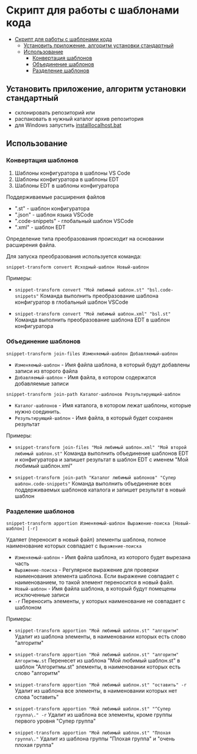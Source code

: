 # Скрипт для работы с шаблонами кода

- [Скрипт для работы с шаблонами кода](#%D1%81%D0%BA%D1%80%D0%B8%D0%BF%D1%82-%D0%B4%D0%BB%D1%8F-%D1%80%D0%B0%D0%B1%D0%BE%D1%82%D1%8B-%D1%81-%D1%88%D0%B0%D0%B1%D0%BB%D0%BE%D0%BD%D0%B0%D0%BC%D0%B8-%D0%BA%D0%BE%D0%B4%D0%B0)
  - [Установить приложение, алгоритм установки стандартный](#%D1%83%D1%81%D1%82%D0%B0%D0%BD%D0%BE%D0%B2%D0%B8%D1%82%D1%8C-%D0%BF%D1%80%D0%B8%D0%BB%D0%BE%D0%B6%D0%B5%D0%BD%D0%B8%D0%B5-%D0%B0%D0%BB%D0%B3%D0%BE%D1%80%D0%B8%D1%82%D0%BC-%D1%83%D1%81%D1%82%D0%B0%D0%BD%D0%BE%D0%B2%D0%BA%D0%B8-%D1%81%D1%82%D0%B0%D0%BD%D0%B4%D0%B0%D1%80%D1%82%D0%BD%D1%8B%D0%B9)
  - [Использование](#%D0%B8%D1%81%D0%BF%D0%BE%D0%BB%D1%8C%D0%B7%D0%BE%D0%B2%D0%B0%D0%BD%D0%B8%D0%B5)
    - [Конвертация шаблонов](#%D0%BA%D0%BE%D0%BD%D0%B2%D0%B5%D1%80%D1%82%D0%B0%D1%86%D0%B8%D1%8F-%D1%88%D0%B0%D0%B1%D0%BB%D0%BE%D0%BD%D0%BE%D0%B2)
    - [Объединение шаблонов](#%D0%BE%D0%B1%D1%8A%D0%B5%D0%B4%D0%B8%D0%BD%D0%B5%D0%BD%D0%B8%D0%B5-%D1%88%D0%B0%D0%B1%D0%BB%D0%BE%D0%BD%D0%BE%D0%B2)
    - [Разделение шаблонов](#%D1%80%D0%B0%D0%B7%D0%B4%D0%B5%D0%BB%D0%B5%D0%BD%D0%B8%D0%B5-%D1%88%D0%B0%D0%B1%D0%BB%D0%BE%D0%BD%D0%BE%D0%B2)

## Установить приложение, алгоритм установки стандартный

- склонировать репозиторий или
- распаковать в нужный каталог архив репозитория
- для Windows запустить [installlocalhost.bat](/installlocalhost.bat)

## Использование

### Конвертация шаблонов

1. Шаблоны конфигуратора в шаблоны VS Code
2. Шаблоны конфигуратора в шаблоны EDT
3. Шаблоны EDT в шаблоны конфигуратора

Поддерживаемые расширения файлов

- ".st" - шаблон конфигуратора
- ".json" - шаблон языка VSCode
- ".code-snippets" - глобальный шаблон VSCode
- ".xml" - шаблон EDT

Определение типа преобразования происходит на основании расширения файла.

Для запуска преобразования используется команда:

`snippet-transform convert Исходный-шаблон Новый-шаблон`

Примеры:

- `snippet-transform convert "Мой любимый шаблон.st" "bsl.code-snippets"`
  Команда выполнить преобразование шаблона конфигуратор в глобальный шаблон VSCode

- `snippet-transform convert "Мой любимый шаблон.xml" "bsl.st"`
  Команда выполнить преобразование шаблона EDT в шаблон конфигуратора

### Объединение шаблонов

`snippet-transform join-files Изменяемый-шаблон Добавляемый-шаблон`

- `Изменяемый-шаблон` - Имя файла шаблона, в который будут добавлены записи из второго файла
- `Добавляемый-шаблон` - Имя файла, в котором содержатся добавляемые записи

`snippet-transform join-path Каталог-шаблонов Результирующий-шаблон`

- `Каталог-шаблонов` - Имя каталога, в котором  лежат шаблоны, которые нужно соединить.
- `Результирующий-шаблон` - Имя файла, в который будет сохранен результат

Примеры:

- `snippet-transform join-files "Мой любимый шаблон.xml" "Мой второй любимый шаблон.st"`
  Команда выполнить объединение шаблонов EDT и конфигуратора и запишет результат в шаблон EDT c именем "Мой любимый шаблон.xml"

- `snippet-transform join-path "Каталог любимый шаблонов" "Супер шаблон.code-snippets"`
  Команда выполнить объединение всех поддерживаемых шаблонов каталога и запишет результат в новый шаблон

### Разделение шаблонов

`snippet-transform apportion Изменяемый-шаблон Выражение-поиска [Новый-шаблон] [-r]`

Удаляет (переносит в новый файл) элементы шаблона, полное наименование которых совпадает с `Выражение-поиска`

- `Изменяемый-шаблон` - Имя файла шаблона, из которого будет вырезана часть
- `Выражение-поиска` - Регулярное выражение для проверки наименования элемента шаблона. Если выражение совпадает с наименованием, то такой элемент переносится в новый файл.
- `Новый-шаблон` - Имя файла шаблона, в который будут помещены исключенные записи
- `-r` Переносить элементы, у которых наименование не совпадает с шаблоном

Примеры:

- `snippet-transform apportion "Мой любимый шаблон.st" "алгоритм"`
  Удалит из шаблона элементы, в наименовании которых есть слово "алгоритм"

- `snippet-transform apportion "Мой любимый шаблон.st" "алгоритм" Алгоритмы.st`
  Перенесет из шаблона "Мой любимый шаблон.st" в шаблон "Алгоритмы.st" элементы, в наименовании которых есть слово "алгоритм"

- `snippet-transform apportion "Мой любимый шаблон.st" "оставить" -r`
  Удалит из шаблона все элементы, в наименовании которых нет слова "оставить"

- `snippet-transform apportion "Мой любимый шаблон.st" "^Супер группа\." -r`
  Удалит из шаблона все элементы, кроме группы первого уровня "Супер группа"

- `snippet-transform apportion "Мой любимый шаблон.st" "Плохая группа\."`
  Удалит из шаблона группы "Плохая группа" и "очень плохая группа"
